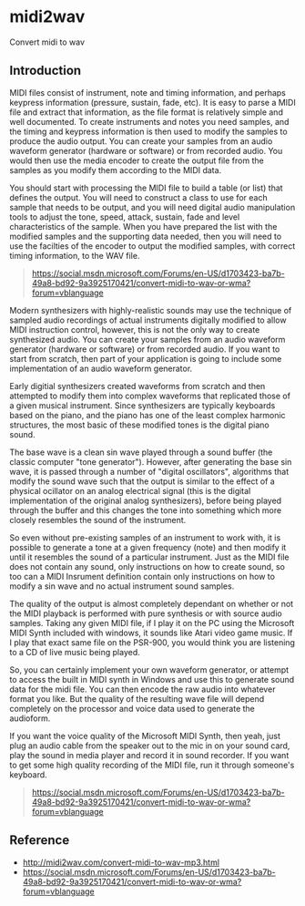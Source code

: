 # midi2wav

Convert midi to wav

## Introduction

MIDI files consist of instrument, note and timing information, and perhaps keypress information (pressure, sustain, fade, etc).   It is easy to parse a MIDI file and extract that information, as the file format is relatively simple and well documented. To create instruments and notes you need samples, and the timing and keypress information is then used to modify the samples to produce the audio output. You can create your samples from an audio waveform generator (hardware or software) or from recorded audio. You would then use the media encoder to create the output file from the samples as you modify them according to the MIDI data.

You should start with processing the MIDI file to build a table (or list) that defines the output. You will need to construct a class to use for each sample that needs to be output, and you will need digital audio manipulation tools to adjust the tone, speed, attack, sustain, fade and level characteristics of the sample. When you have prepared the list with the modified samples and the supporting data needed, then you will need to use the facilties of the encoder to output the modified samples, with correct timing information, to the WAV file.

> https://social.msdn.microsoft.com/Forums/en-US/d1703423-ba7b-49a8-bd92-9a3925170421/convert-midi-to-wav-or-wma?forum=vblanguage

Modern synthesizers with highly-realistic sounds may use the technique of sampled audio recordings of actual instruments digitally modified to allow MIDI instruction control, however, this is not the only way to create synthesized audio. You can create your samples from an audio waveform generator (hardware or software) or from recorded audio. If you want to start from scratch, then part of your application is going to include some implementation of an audio waveform generator.

Early digitial synthesizers created waveforms from scratch and then attempted to modify them into complex waveforms that replicated those of a given musical instrument. Since synthesizers are typically keyboards based on the piano, and the piano has one of the least complex harmonic structures, the most basic of these modified tones is the digital piano sound.

The base wave is a clean sin wave played through a sound buffer (the classic computer "tone generator"). However, after generating the base sin wave, it is passed through a number of "digital oscillators", algorithms that modify the sound wave such that the output is similar to the effect of a physical ocillator on an analog electrical signal (this is the digital implementation of the original analog synthesizers), before being played through the buffer and this changes the tone into something which more closely resembles the sound of the instrument.

So even without pre-existing samples of an instrument to work with, it is possible to generate a tone at a given frequency (note) and then modify it until it resembles the sound of a particular instrument. Just as the MIDI file does not contain any sound, only instructions on how to create sound, so too can a MIDI Insrument definition contain only instructions on how to modify a sin wave and no actual instrument sound samples.

The quality of the output is almost completely dependant on whether or not the MIDI playback is performed with pure synthesis or with source audio samples. Taking any given MIDI file, if I play it on the PC using the Microsoft MIDI Synth included with windows, it sounds like Atari video game music. If I play that exact same file on the PSR-900, you would think you are listening to a CD of live music being played.

So, you can certainly implement your own waveform generator, or attempt to access the built in MIDI synth in Windows and use this to generate sound data for the midi file. You can then encode the raw audio into whatever format you like. But the quality of the resulting wave file will depend completely on the processor and voice data used to generate the audioform.

If you want the voice quality of the Microsoft MIDI Synth, then yeah, just plug an audio cable from the speaker out to the mic in on your sound card, play the sound in media player and record it in sound recorder. If you want to get some high quality recording of the MIDI file, run it through someone's keyboard.

> https://social.msdn.microsoft.com/Forums/en-US/d1703423-ba7b-49a8-bd92-9a3925170421/convert-midi-to-wav-or-wma?forum=vblanguage

## Reference

- http://midi2wav.com/convert-midi-to-wav-mp3.html
- https://social.msdn.microsoft.com/Forums/en-US/d1703423-ba7b-49a8-bd92-9a3925170421/convert-midi-to-wav-or-wma?forum=vblanguage
